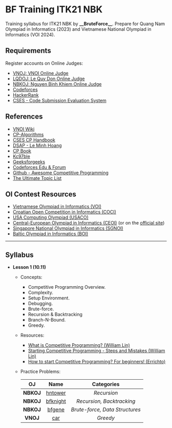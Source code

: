 # BF Training ITK21 NBK

Training syllabus for ITK21 NBK by **\_\_BruteForce\_\_**. Prepare for Quang Nam Olympiad in Informatics (2023) and Vietnamese National Olympiad in Informatics (VOI 2024).

## Requirements

Register accounts on Online Judges:
- [VNOJ: VNOI Online Judge](https://oj.vnoi.info/)
- [LQDOJ: Le Quy Don Online Judge](https://lqdoj.edu.vn/)
- [NBKOJ: Nguyen Binh Khiem Online Judge](https://nbk.homes/)
- [Codeforces](https://codeforces.com/)
- [HackerRank](https://www.hackerrank.com/)
- [CSES - Code Submission Evaluation System](https://cses.fi/)

## References

- [VNOI Wiki](https://vnoi.info/wiki/Home)
- [CP-Algorithms](https://cp-algorithms.com/)
- [CSES CP Handbook](https://cses.fi/book/index.php)
- [DSAP - Le Minh Hoang](https://drive.google.com/file/d/0BwcTB8a10LBwV1J3T2xDTGhQNmM/view?resourcekey=0-R4tnYInPWCKb5W_DK_JQwQ)
- [CP Book](https://cpbook.net/)
- [Kc97ble](https://sites.google.com/site/kc97ble/)
- [Geeksforgeeks](https://www.geeksforgeeks.org/)
- [Codeforces Edu & Forum](https://codeforces.com/edu/courses)
- [Github - Awesome Competitive Programming](https://github.com/lnishan/awesome-competitive-programming)
- [The Ultimate Topic List](https://blog.shahjalalshohag.com/topic-list/)

## OI Contest Resources

- [Vietnamese Olympiad in Informatics (VOI)](https://oj.vnoi.info/problems/?category=7&point_start=&point_end=)
- [Croatian Open Competition in Informatics (COCI)](https://hsin.hr/coci/)
- [USA Computing Olympiad (USACO)](http://www.usaco.org/index.php?page=contests)
- [Central-European Olympiad in Informatics (CEOI)](https://cses.fi/ceoi/list/) (or on the [official site](http://ceoi.inf.elte.hu/))
- [Singapore National Olympiad in Informatics (SGNOI)](https://github.com/noisg/sg_noi_archive)
- [Baltic Olympiad in Informatics (BOI)](https://cses.fi/boi/list/)

----
## Syllabus

- **Lesson 1 (10.11)**

  - Concepts:

    - Competitive Programming Overview.
    - Complexity.
    - Setup Environment.
    - Debugging.
    - Brute-force.
    - Recursion & Backtracking
    - Branch-N-Bound.
    - Greedy.

  - Resources:
    - [What is Competitive Programming? (William Lin)](https://youtu.be/ueNT-w7Oluw)
    - [Starting Competitive Programming - Steps and Mistakes (William Lin)](https://youtu.be/bVKHRtafgPc)
    - [How to start Competitive Programming? For beginners! (Errichto)](https://youtu.be/xAeiXy8-9Y8)

  - Practice Problems:
  
    | OJ        | Name                                           | Categories                     |
    | :---:     | :---:                                          | :----:                         |
    | **NBKOJ** | [hntower](https://nbk.homes/problem/hntower)   | *Recursion*                    |
    | **NBKOJ** | [bfknight](https://nbk.homes/problem/bfknight) | *Recursion, Backtracking*      |
    | **NBKOJ** | [bfgene](https://nbk.homes/problem/bfgene)     | *Brute-force, Data Structures* |
    | **VNOJ**  | [car](https://oj.vnoi.info/problem/car)        | *Greedy*                       |